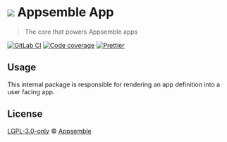 # ![](https://gitlab.com/appsemble/appsemble/-/raw/0.20.26/config/assets/logo.svg) Appsemble App

> The core that powers Appsemble apps

[![GitLab CI](https://gitlab.com/appsemble/appsemble/badges/0.20.26/pipeline.svg)](https://gitlab.com/appsemble/appsemble/-/releases/0.20.26)
[![Code coverage](https://codecov.io/gl/appsemble/appsemble/branch/0.20.26/graph/badge.svg)](https://codecov.io/gl/appsemble/appsemble)
[![Prettier](https://img.shields.io/badge/code_style-prettier-ff69b4.svg)](https://prettier.io)

## Usage

This internal package is responsible for rendering an app definition into a user facing app.

## License

[LGPL-3.0-only](https://gitlab.com/appsemble/appsemble/-/blob/0.20.26/LICENSE.md) ©
[Appsemble](https://appsemble.com)
